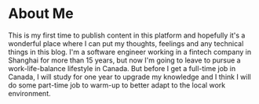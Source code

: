 # About Me
This is my first time to publish content in this platform and hopefully it's a wonderful place where I can put my thoughts, feelings and any technical things in this blog. I'm a software engineer working in a fintech company in Shanghai for more than 15 years, but now I'm going to leave to pursue a work-life-balance lifestyle in Canada. But before I get a full-time job in Canada, I will study for one year to upgrade my knowledge and I think I will do some part-time job to warm-up to better adapt to the local work environment.
